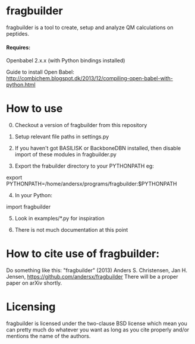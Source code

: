 fragbuilder
===========

fragbuilder is a tool to create, setup and analyze QM calculations on peptides.

#### Requires:
Openbabel 2.x.x (with Python bindings installed)

Guide to install Open Babel:
http://combichem.blogspot.dk/2013/12/compiling-open-babel-with-python.html

How to use
==========

0) Checkout a version of fragbuilder from this repository

1) Setup relevant file paths in settings.py

2) If you haven't got BASILISK or BackboneDBN installed, then disable import of these modules in fragbuilder.py

3) Export the frabuilder directory to your PYTHONPATH eg:

export PYTHONPATH=/home/andersx/programs/fragbuilder:$PYTHONPATH

4) In your Python:

import fragbuilder


5) Look in examples/*.py for inspiration

6) There is not much documentation at this point


How to cite use of fragbuilder:
===============================
Do something like this:
"fragbuilder" (2013) Anders S. Christensen, Jan H. Jensen, https://github.com/andersx/fragbuilder 
There will be a proper paper on arXiv shortly.

Licensing
=========
fragbuilder is licensed under the two-clause BSD license which mean you can pretty much do whatever you want as long as you cite properly and/or mentions the name of the authors.

